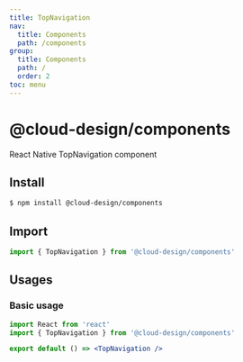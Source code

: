 ```yaml
---
title: TopNavigation
nav:
  title: Components
  path: /components
group:
  title: Components
  path: /
  order: 2
toc: menu
---
```


# @cloud-design/components

React Native TopNavigation component

## Install

```sh
$ npm install @cloud-design/components
```

## Import

```js
import { TopNavigation } from '@cloud-design/components'
```

## Usages

### Basic usage

```jsx
import React from 'react'
import { TopNavigation } from '@cloud-design/components'

export default () => <TopNavigation />
```

```

```
